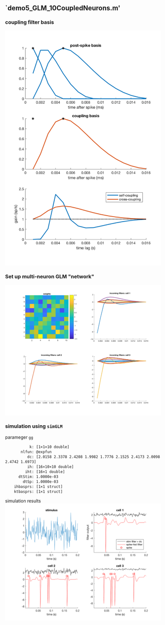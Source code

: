 ## `demo5_GLM_10CoupledNeurons.m'

### coupling filter basis
![](pic/coupling-filters-basis.png)

### Set up multi-neuron GLM "network"
![](pic/coupling-filters-net.png)

### simulation using `simGLM`
parameger `gg`
```
           k: [1×1×10 double]
       nlfun: @expfun
          dc: [2.0158 2.3378 2.4208 1.9982 1.7776 2.1525 2.4173 2.0098 2.4742 1.6973]
          ih: [16×10×10 double]
         iht: [16×1 double]
      dtStim: 1.0000e-03
        dtSp: 1.0000e-03
    ihbasprs: [1×1 struct]
    ktbasprs: [1×1 struct]
```
simulation results
![](pic/simulation.png)

